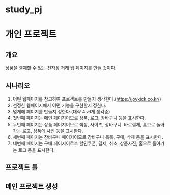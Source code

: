 # study_pj
# 개인 프로젝트
## 개요
상품을 결제할 수 있는 전자상 거래 웹 페이지를 만들 것이다.
## 시나리오
1. 어떤 웹페이지를 참고하여 프로젝트를 만들지 생각한다.(https://joykick.co.kr/)
2. 선정한 웹페이지에서 어떤 기능을 구현할지 정한다.
3. 몇개에 페이지를 만들지 정한다.(대략 4~6개 생각중)
4. 첫번째 페이지는 메인 페이지이므로 상품, 로고, 장바구니 등을 표시한다.
5. 두번째 페이지는 상품 페이지이므로 색상, 사이즈, 장바구니, 바로결제, 홈으로 돌아가는 로고, 상품에 사진 등을 표시한다.
6. 세번째 페이지는 장바구니 페이지이므로 장바구니 목록, 구매, 삭제 등을 표시한다.
7. 네번째 페이지는 구매 페이지이르호 할인쿠폰, 결제, 취소, 상품사진, 홈으로 돌아가는 로고 등을 표시한다.
## 프로젝트 틀
## 메인 프로젝트 생성
